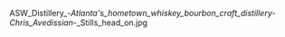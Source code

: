 ASW_Distillery_-_Atlanta's_hometown_whiskey_bourbon_craft_distillery_-_Chris_Avedissian_-_Stills_head_on.jpg

